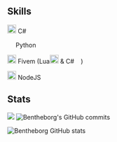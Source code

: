 ## Skills
<img width="20" src="https://static-00.iconduck.com/assets.00/c-sharp-c-icon-456x512-9sej0lrz.png" /> C#

<img width="15" src="https://external-content.duckduckgo.com/iu/?u=https%3A%2F%2Flogos-download.com%2Fwp-content%2Fuploads%2F2016%2F10%2FPython_logo_icon.png&f=1&nofb=1" /> Python

<img width="20" src="https://img.icons8.com/color/512/fivem.png" /> Fivem (Lua<img width="20" src="https://upload.wikimedia.org/wikipedia/commons/c/cf/Lua-Logo.svg" /> & C#<img width="15" src="https://static-00.iconduck.com/assets.00/c-sharp-c-icon-456x512-9sej0lrz.png" />)

<img width="20" src="https://upload.wikimedia.org/wikipedia/commons/thumb/d/d9/Node.js_logo.svg/1280px-Node.js_logo.svg.png" /> NodeJS
## Stats

![](https://komarev.com/ghpvc/?username=Bentheborg&color=blueviolet)
![Bentheborg's GitHub commits](https://github-readme-streak-stats.herokuapp.com/?user=bentheborg&theme=black-ice&hide_border=true&stroke=0000&background=060A0CD0)

![Bentheborg GitHub stats](https://github-readme-stats.vercel.app/api?username=Bentheborg&show_icons=true&theme=github_dark&count_private=true)
